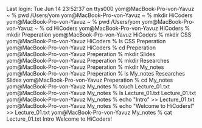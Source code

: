 Last login: Tue Jun 14 23:52:37 on ttys000
yom@MacBook-Pro-von-Yavuz ~ % pwd 
/Users/yom
yom@MacBook-Pro-von-Yavuz ~ % mkdir HiCoders
yom@MacBook-Pro-von-Yavuz ~ % pwd
/Users/yom
yom@MacBook-Pro-von-Yavuz ~ % cd HiCoders 
yom@MacBook-Pro-von-Yavuz HiCoders % mkdir Preperation
yom@MacBook-Pro-von-Yavuz HiCoders % mkdir CSS
yom@MacBook-Pro-von-Yavuz HiCoders % ls
CSS		Preperation
yom@MacBook-Pro-von-Yavuz HiCoders % cd Preperation 
yom@MacBook-Pro-von-Yavuz Preperation % mkdir Slides
yom@MacBook-Pro-von-Yavuz Preperation % mkdir Researches
yom@MacBook-Pro-von-Yavuz Preperation % mkdir My_notes 
yom@MacBook-Pro-von-Yavuz Preperation % ls
My_notes	Researches	Slides
yom@MacBook-Pro-von-Yavuz Preperation % cd My_notes 
yom@MacBook-Pro-von-Yavuz My_notes % touch Lecture_01.txt
yom@MacBook-Pro-von-Yavuz My_notes % ls Lecture_01.txt 
Lecture_01.txt
yom@MacBook-Pro-von-Yavuz My_notes % echo "Intro" >> Lecture_01.txt
yom@MacBook-Pro-von-Yavuz My_notes % echo "Welcome to HiCoders!" >> Lecture_01.txt
yom@MacBook-Pro-von-Yavuz My_notes % cat Lecture_01.txt
Intro
Welcome to HiCoders!
